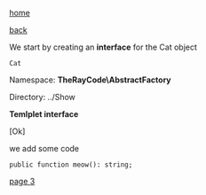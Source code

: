 [home](./page01.md)

[back](./page01.md)

We start by creating an **interface** for the Cat object

```
Cat
```

Namespace: **TheRayCode\AbstractFactory**

Directory: ../Show


**Temlplet interface**

[Ok]

 we add some code

```
public function meow(): string;
```

[page 3](./page03.md)
